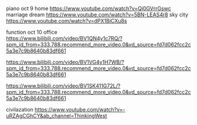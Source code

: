 piano oct 9  home
https://www.youtube.com/watch?v=Qj0GVrrGswc
marriage dream
https://www.youtube.com/watch?v=5BN-LEAS4r8
sky city
https://www.youtube.com/watch?v=dPX1BiCXu8s

function oct 10 office   
https://www.bilibili.com/video/BV1QN4y1c7RQ/?spm_id_from=333.788.recommend_more_video.0&vd_source=fd7d062fcc2c5a3e7c9b8640b83df661

https://www.bilibili.com/video/BV1VG4y1H7WB/?spm_id_from=333.788.recommend_more_video.0&vd_source=fd7d062fcc2c5a3e7c9b8640b83df661

https://www.bilibili.com/video/BV1SK411G72L/?spm_id_from=333.788.recommend_more_video.0&vd_source=fd7d062fcc2c5a3e7c9b8640b83df661

civilazation
https://www.youtube.com/watch?v=-uRZAgCGhCY&ab_channel=ThinkingWest
